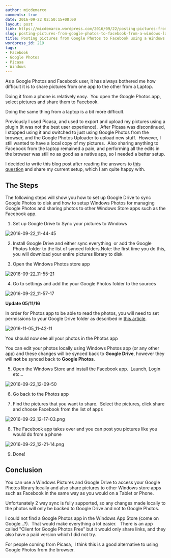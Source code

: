 ```yaml
---
author: micdemarco
comments: true
date: 2016-09-22 02:50:15+00:00
layout: post
link: https://micdemarco.wordpress.com/2016/09/22/posting-pictures-from-google-photos-to-facebook-from-a-windows-laptop/
slug: posting-pictures-from-google-photos-to-facebook-from-a-windows-laptop
title: Posting pictures from Google Photos to Facebook using a Windows Laptop
wordpress_id: 219
tags:
- Facebook
- Google Photos
- Picasa
- Windows
---
```


As a Google Photos and Facebook user, it has always bothered me how difficult it is to share pictures from one app to the other from a Laptop.

Doing it from a phone is relatively easy.  You open the Google Photos app, select pictures and share them to Facebook.

Doing the same thing from a laptop is a bit more difficult.

Previously I used Picasa, and used to export and upload my pictures using a plugin (it was not the best user experience).  After Picasa was discontinued, I stopped using it and switched to just using Google Photos from the browser, and the Google Photos Uploader to upload new stuff.  However, I still wanted to have a local copy of my pictures.  Also sharing anything to Facebook from the laptop remained a pain, and performing all the edits in the browser was still no as good as a native app, so I needed a better setup.

I decided to write this blog post after reading the answers to [this question](https://productforums.google.com/forum/#!topic/photos/p9aK7m4sMyM) and share my current setup, which I am quite happy with.

## The Steps

The following steps will show you how to set up Google Drive to sync Google Photos to disk and how to setup Windows Photos for managing Google Photos and sharing photos to other Windows Store apps such as the Facebook app.

1) Set up Google Drive to Sync your pictures to Windows

![2016-09-22_11-44-45](/assets/2016-09-22_11-44-45.png)

2) Install Google Drive and either sync everything  or add the Google Photos folder to the list of synced folders.Note: the first time you do this, you will download your entire pictures library to disk

3) Open the Windows Photos store app

![2016-09-22_11-55-21](/assets/2016-09-22_11-55-21.png)

4) Go to settings and add the your Google Photos folder to the sources

![2016-09-22_11-57-17](/assets/2016-09-22_11-57-17.png)

**Update 05/11/16**

In order for Photos app to be able to read the photos, you will need to set permissions to your Google Drive folder as described in [this article](http://superuser.com/questions/485719/windows-7-index-search-does-not-work-in-google-drive-folder).

![2016-11-05_11-42-11](/assets/2016-11-05_11-42-11.png)

You should now see all your photos in the Photos app

You can edit your photos locally using Windows Photos app (or any other app) and these changes will be synced back to **Google Drive**, however they will **not** be synced back to **Google Photos**.

5) Open the Windows Store and install the Facebook app.  Launch, Login etc...

![2016-09-22_12-09-50](/assets/2016-09-22_12-09-50.png)

6) Go back to the Photos app

7) Find the pictures that you want to share.  Select the pictures, click share and choose Facebook from the list of apps

![2016-09-22_12-17-03.png](/assets/2016-09-22_12-17-03.png)

8) The Facebook app takes over and you can post you pictures like you would do from a phone

![2016-09-22_12-21-14.png](/assets/2016-09-22_12-21-141.png)

9) Done!

## Conclusion

You can use a Windows Pictures and Google Drive to access your Google Photos library locally and also share pictures to other Windows store apps such as Facebook in the same way as you would on a Tablet or Phone.







Unfortunately 2 way sync is fully supported, so any changes made locally to the photos will only be backed to Google Drive and not to Google Photos.












I could not find a Google Photos app in the Windows App Store (come on Google...?).  That would make everything a lot easier.   There is an app called "Client for Google Photos Free" but it would only share links, and they also have a paid version which I did not try.












For people coming from Picasa,  I think this is a good alternative to using Google Photos from the browser.
